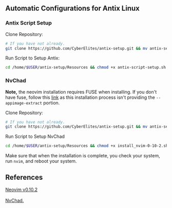 ## Automatic Configurations for Antix Linux

### Antix Script Setup

Clone Repository:
```sh
# If you have not already.
git clone https://github.com/CyberElites/antix-setup.git && mv antix-setup /home/$USER
```

Run Script to Setup Antix:
```sh
cd /home/$USER/antix-setup/Resources && chmod +x antix-script-setup.sh && bash ./antix-script-setup.sh
```

### NvChad

**Note,** the neovim installation requires FUSE when installing. If you don't have fuse, follow this <a href="https://github.com/neovim/neovim/releases/tag/v0.10.2">link</a> as this installation process isn't providing the `--appimage-extract` portion.

Clone Repository:
```sh
# If you have not already.
git clone https://github.com/CyberElites/antix-setup.git && mv antix-setup /home/$USER
```

Run Script to Setup NvChad
```sh
cd /home/$USER/antix-setup/Resources && chmod +x install_nvim-0-10-2.sh && bash ./install_nvim-0-10-2.sh
```

Make sure that when the installation is complete, you check your system, run `nvim`, and reboot your system.


## References
<a href="https://github.com/neovim/neovim/releases/tag/v0.10.2">Neovim v0.10.2</a>
<br>
<br>
<a href="https://nvchad.com/docs/quickstart/install">NvChad.</a>

